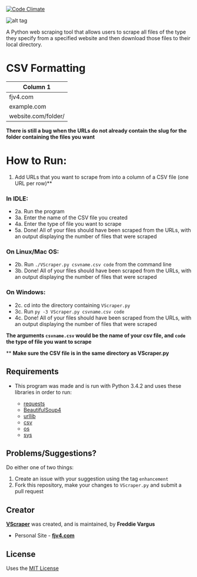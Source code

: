 [![Code Climate](https://codeclimate.com/github/FreddieV4/VScraper/badges/gpa.svg)](https://codeclimate.com/github/FreddieV4/VScraper)

![alt tag](http://fjv4.com/img/portfolio/vscraper-banner.png)

A Python web scraping tool that allows users to scrape all files of the type they specify from a specified website and then download those files to their local directory.

# CSV Formatting
| Column 1            |
|---------------------|
| fjv4.com        |
| example.com    |
| website.com/folder/ |

**There is still a bug when the URLs do not already contain the slug for the folder containing the files you want**

# How to Run:
  1. Add URLs that you want to scrape from into a column of a CSV file (one URL per row)**
  
### In IDLE:

  * 2a. Run the program
  * 3a. Enter the name of the CSV file you created
  * 4a. Enter the type of file you want to scrape
  * 5a. Done! All of your files should have been scraped from the URLs, with an output displaying the number of files that were scraped
  
### On Linux/Mac OS:

  * 2b. Run `./VScraper.py csvname.csv code` from the command line
  * 3b. Done! All of your files should have been scraped from the URLs, with an output displaying the number of files that were scraped
  
  
### On Windows:

  * 2c. cd into the directory containing `VScraper.py`
  * 3c. Run `py -3 VScraper.py csvname.csv code`
  * 4c. Done! All of your files should have been scraped from the URLs, with an output displaying the number of files that were scraped
  
**The arguments `csvname.csv` would be the name of your csv file, and `code` the type of file you want to scrape**

  
** **Make sure the CSV  file is in the same directory as VScraper.py**

## Requirements
  - This program was made and is run with Python 3.4.2 and uses these libraries in order to run:
  
      - [requests](http://docs.python-requests.org/en/latest/)
      - [BeautifulSoup4](http://www.crummy.com/software/BeautifulSoup/bs4/doc/)
      - [urllib](https://docs.python.org/3/library/urllib.html)
      - [csv](https://docs.python.org/3/library/csv.html)
      - [os](https://docs.python.org/3/library/os.html)
      - [sys](https://docs.python.org/2/library/sys.html)

## Problems/Suggestions?
Do either one of two things:
  1. Create an issue with your suggestion using the tag `enhancement`
  2. Fork this repository, make your changes to `VScraper.py` and submit a pull request

## Creator
[**VScraper**](https://github.com/FreddieV4/VScraper) was created, and is maintained, by **Freddie Vargus**

  - Personal Site - [**fjv4.com**](http://fjv4.com)
  
## License

Uses the [MIT License](https://github.com/FreddieV4/VScraper/blob/master/LICENSE)

